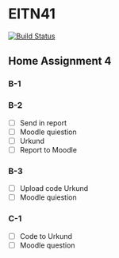 # EITN41

[![Build Status](https://travis-ci.com/Nerja/EITN41.svg?token=zp5ypQkYDytL1NywTyXs&branch=master)](https://travis-ci.com/Nerja/EITN41)

## Home Assignment 4
### B-1
### B-2
- [ ] Send in report
- [ ] Moodle quiestion
- [ ] Urkund
- [ ] Report to Moodle
### B-3
- [ ] Upload code Urkund
- [ ] Moodle quiestion
### C-1
- [ ] Code to Urkund
- [ ] Moodle question
